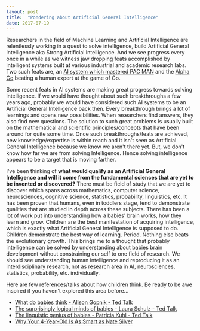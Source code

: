 ```yaml
---
layout: post
title:  "Pondering about Artificial General Intelligence"
date: 2017-07-19
---
```

Researchers in the field of Machine Learning and Artificial Intelligence are relentlessly working in a quest to solve intelligence, build Artificial General Intelligence aka Strong Artificial Intelligence. And we see progress every once in a while as we witness jaw dropping feats accomplished by intelligent systems built at various industrial and academic research labs. Two such feats are, an <A href="https://blogs.microsoft.com/next/2017/06/14/divide-conquer-microsoft-researchers-used-ai-master-ms-pac-man" target="_blsnk">AI system which mastered PAC MAN</A> and the <A href="https://en.wikipedia.org/wiki/AlphaGo" target="_blank">Alpha Go</A> beating a human expert at the game of Go.

Some recent feats in AI systems are making great progress towards solving intelligence. If we would have thought about such breakthroughs a few years ago, probably we would have considered such AI systems to be an Artificial General Intelligence back then. Every breakthrough brings a lot of learnings and opens new possibilities. When researchers find answers, they also find new questions. The solution to such great problems is usually built on the mathematical and scientific principles/concepts that have been around for quite some time. Once such breakthroughs/feats are achieved, new knowledge/expertise is within reach and it isn't seen as Artificial General Intelligence because we know we aren't there yet. But, we don't know how far we are from solving Intelligence. Hence solving intelligence appears to be a target that is moving farther.

I've been thinking of **what would qualify as an Artificial General Intelligence and will it come from the fundamental sciences that are yet to be invented or discovered?** There must be field of study that we are yet to discover which spans across mathematics, computer science, neurosciences, cognitive science, statistics, probability, linguistics, etc. It has been proven that humans, even in toddlers stage, tend to demonstrate qualities that are studied in depth across these subjects. There has been a lot of work put into understanding how a babies' brain works, how they learn and grow. Children are the best manifestation of acquiring intelligence, which is exactly what Artificial General Intelligence is supposed to do. Children demonstrate the best way of learning. Period. Nothing else beats the evolutionary growth. This brings me to a thought that probably intelligence can be solved by understanding about babies brain development without constraining our self to one field of research. We should see understanding human intelligence and reproducing it as an interdisciplinary research, not as research area in AI, neurosciences, statistics, probability, etc. individually.

Here are few references/talks about how children think. Be ready to be awe inspired if you haven't explored this area before...
* <A href="https://www.ted.com/talks/alison_gopnik_what_do_babies_think" target="_blank">What do babies think - Alison Gopnik - Ted Talk</A>
* <A href="https://www.ted.com/talks/laura_schulz_the_surprisingly_logical_minds_of_babies" target="_blank">The surprisingly logical minds of babies - Laura Schulz - Ted Talk</A>
* <A href="https://www.ted.com/talks/patricia_kuhl_the_linguistic_genius_of_babies" target="_blank">The linguistic genius of babies - Patricia Kuhl - Ted Talk</A>
* <A href="http://www.slate.com/articles/health_and_science/science/2012/10/how_do_children_learn_so_quickly_bayesian_statistics_and_probabilities_help.html" target="_blank">Why Your 4-Year-Old Is As Smart as Nate Silver</A>
